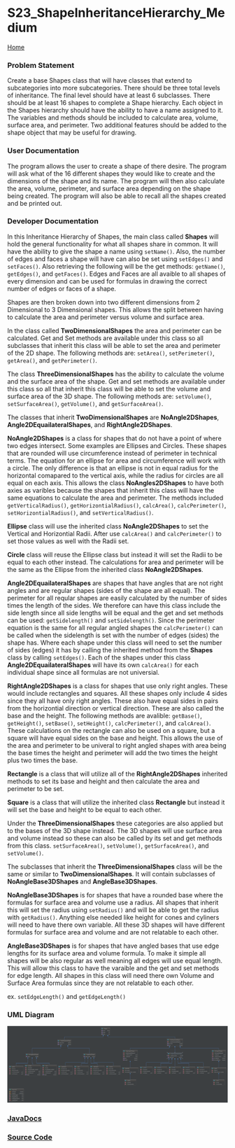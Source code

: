 # S23_ShapeInheritanceHierarchy_Medium

[Home](https://github.com/Aleyx4/Introduction-to-Software-Design-Fall-2017 "Home")

### Problem Statement
Create a base Shapes class that will have classes that extend to subcategories into more subcategories. There should be three total levels of inheritance. The final level should have at least 6 subclasses. There should be at least 16 shapes to complete a Shape hierarchy. Each object in the Shapes hierarchy should have the ability to have a name assigned to it. The variables and methods should be included to calculate area, volume, surface area, and perimeter. Two additional features should be added to the shape object that may be useful for drawing.

### User Documentation
The program allows the user to create a shape of there desire. The program will ask what of the 16 different shapes they would like to create and the dimensions of the shape and its name. The program will then also calculate the area, volume, perimeter, and surface area depending on the shape being created. The program will also be able to recall all the shapes created and be printed out.

### Developer Documentation
In this Inheritance Hierarchy of Shapes, the main class called **Shapes** will hold the general functionality for what all shapes share in common. It will have the ability to give the shape a name using `setName()`. Also, the number of edges and faces a shape will have can also be set using `setEdges()` and `setFaces()`. Also retrieving the following will be the get methods: `getName()`, `getEdges()`, and `getFaces()`. Edges and Faces are all avaible to all shapes of every dimension and can be used for formulas in drawing the correct number of edges or faces of a shape.


Shapes are then broken down into two different dimensions from 2 Dimensional to 3 Dimensional shapes. This allows the split between having to calculate the area and perimeter versus volume and surface area.


In the class called **TwoDimensionalShapes** the area and perimeter can be calculated. Get and Set methods are available under this class so all subclasses that inherit this class will be able to set the area and perimeter of the 2D shape. The following methods are: `setArea()`, `setPerimeter()`, `getArea()`, and `getPerimeter()`.


The class **ThreeDimensionalShapes** has the ability to calculate the volume and the surface area of the shape. Get and set methods are available under this class so all that inherit this class will be able to set the volume and surface area of the 3D shape. The following methods are: `setVolume()`, `setSurfaceArea()`, `getVolume()`, and `getSurfaceArea()`.


The classes that inherit **TwoDimensionalShapes** are **NoAngle2DShapes**, **Angle2DEquailateralShapes**, and **RightAngle2DShapes**.


**NoAngle2DShapes** is a class for shapes that do not have a point of where two edges intersect. Some examples are Ellipses and Circles. These shapes that are rounded will use circumference instead of perimeter in technical terms. The equation for an ellipse for area and circumference will work with a circle. The only difference is that an ellipse is not in equal radius for the horizontal comapared to the vertical axis, while the radius for circles are all equal on each axis. This allows the class **NoAngles2DShapes** to have both axies as varibles because the shapes that inherit this class will have the same equations to calculate the area and perimeter. The methods included `getVerticalRadius()`, `getHorizontialRadius()`, `calcArea()`, `calcPerimeter()`, `setHorizontialRadius()`, and `setVerticalRadius()`.


**Ellipse** class will use the inherited class **NoAngle2DShapes** to set the Vertical and Horizontial Radii. After use `calcArea()` and `calcPerimeter()` to set those values as well with the Radii set.


**Circle** class will reuse the Ellipse class but instead it will set the Radii to be equal to each other instead. The calculations for area and perimeter will be the same as the Ellipse from the inherited class **NoAngle2DShapes**.


**Angle2DEquailateralShapes** are shapes that have angles that are not right angles and are regular shapes (sides of the shape are all equal). The perimeter for all reqular shapes are easily calculated by the number of sides times the length of the sides. We therefore can have this class include the side length since all side lengths will be equal and the get and set methods can be used: `getSidelength()` and `setSidelength()`. Since the perimeter equation is the same for all regular angled shapes the `calcPerimeter()` can be called when the sidelength is set with the number of edges (sides) the shape has. Where each shape under this class will need to set the number of sides (edges) it has by calling the inherited method from the **Shapes** class by calling `setEdges()`.
Each of the shapes under this class **Angle2DEquailateralShapes** will have its own `calcArea()` for each individual shape since all formulas are not universial.


**RightAngle2DShapes** is a class for shapes that use only right angles. These would include rectangles and squares. All these shapes only include 4 sides since they all have only right angles. These also have equal sides in pairs from the horizontial direction or vertical direction. These are also called the base and the height. The following methods are avalible: `getBase()`, `getHeight()`, `setBase()`, `setHeight()`, `calcPerimeter()`, and `calcArea()`. These calculations on the rectangle can also be used on a square, but a square will have equal sides on the base and height. This allows the use of the area and perimeter to be univeral to right angled shapes with area being the base times the height and perimeter will add the two times the height plus two times the base.


**Rectangle** is a class that will utilize all of the **RightAngle2DShapes** inherited methods to set its base and height and then calculate the area and perimeter to be set.


**Square** is a class that will utilize the inherited class **Rectangle** but instead it will set the base and height to be equal to each other.


Under the **ThreeDimensionalShapes** these categories are also applied but to the bases of the 3D shape instead. The 3D shapes will use surface area and volume instead so these can also be called by its set and get methods from this class. `setSurfaceArea()`, `setVolume()`, `getSurfaceArea()`, and `setVolume()`.


The subclasses that inherit the **ThreeDimensionalShapes** class will be the same or similar to **TwoDimensionalShapes**. It will contain subclasses of **NoAngleBase3DShapes** and **AngleBase3DShapes**.


**NoAngleBase3DShapes** is for shapes that have a rounded base where the formulas for surface area and volume use a radius. All shapes that inherit this will set the radius using `setRadius()` and will be able to get the radius with `getRadius()`. Anything else needed like height for cones and cyliners will need to have there own variable. All these 3D shapes will have different formulas for surface area and volume and are not relatable to each other.


**AngleBase3DShapes** is for shapes that have angled bases that use edge lengths for its surface area and volume formula. To make it simple all shapes will be also regular as well meaning all edges will use equal length. This will allow this class to have the varaible and the get and set methods for edge length. All shapes in this class will need there own Volume and Surface Area formulas since they are not relatable to each other.

ex. `setEdgeLength()` and `getEdgeLength()`

### UML Diagram

![S23_ShapeInheritanceHierarchy_Medium](https://github.com/Aleyx4/Introduction-to-Software-Design-Fall-2017/blob/master/S23_ShapeInheritanceHierarchy_Medium/doc/S23_ShapeInheritanceHierarchy_Medium_UML.png)

### [JavaDocs](https://github.com/Aleyx4/Introduction-to-Software-Design-Fall-2017/tree/master/S23_ShapeInheritanceHierarchy_Medium/doc)

### [Source Code](https://github.com/Aleyx4/Introduction-to-Software-Design-Fall-2017/tree/master/S23_ShapeInheritanceHierarchy_Medium/src)
